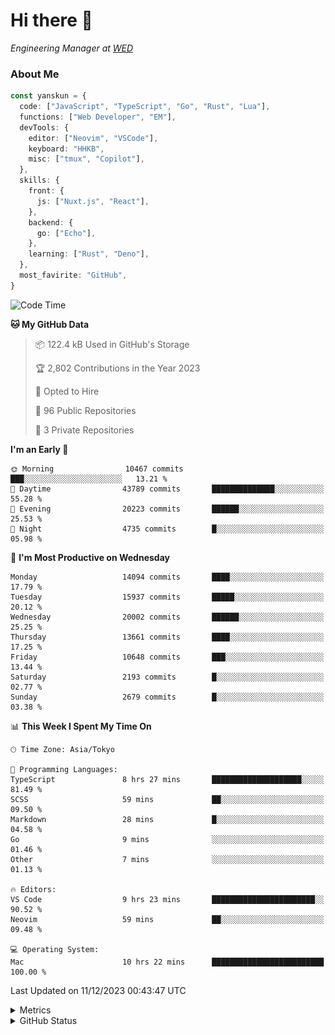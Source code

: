 # Hi there&nbsp;:wave:

<!-- ![Alt text](https://spotify-recently-played-readme.vercel.app/api?user=31kynbuubkiu3r4qh4hjuaglhfay) -->

_Engineering Manager at [WED](https://github.com/wedinc)_

### About Me

```ts
const yanskun = {
  code: ["JavaScript", "TypeScript", "Go", "Rust", "Lua"],
  functions: ["Web Developer", "EM"],
  devTools: {
    editor: ["Neovim", "VSCode"],
    keyboard: "HHKB",
    misc: ["tmux", "Copilot"],
  },
  skills: {
    front: {
      js: ["Nuxt.js", "React"],
    },
    backend: {
      go: ["Echo"],
    },
    learning: ["Rust", "Deno"],
  },
  most_favirite: "GitHub",
}
```

<!--START_SECTION:waka-->
![Code Time](http://img.shields.io/badge/Code%20Time-615%20hrs%2048%20mins-blue)

**🐱 My GitHub Data** 

> 📦 122.4 kB Used in GitHub's Storage 
 > 
> 🏆 2,802 Contributions in the Year 2023
 > 
> 💼 Opted to Hire
 > 
> 📜 96 Public Repositories 
 > 
> 🔑 3 Private Repositories 
 > 
**I'm an Early 🐤** 

```text
🌞 Morning                10467 commits       ███░░░░░░░░░░░░░░░░░░░░░░   13.21 % 
🌆 Daytime                43789 commits       ██████████████░░░░░░░░░░░   55.28 % 
🌃 Evening                20223 commits       ██████░░░░░░░░░░░░░░░░░░░   25.53 % 
🌙 Night                  4735 commits        █░░░░░░░░░░░░░░░░░░░░░░░░   05.98 % 
```
📅 **I'm Most Productive on Wednesday** 

```text
Monday                   14094 commits       ████░░░░░░░░░░░░░░░░░░░░░   17.79 % 
Tuesday                  15937 commits       █████░░░░░░░░░░░░░░░░░░░░   20.12 % 
Wednesday                20002 commits       ██████░░░░░░░░░░░░░░░░░░░   25.25 % 
Thursday                 13661 commits       ████░░░░░░░░░░░░░░░░░░░░░   17.25 % 
Friday                   10648 commits       ███░░░░░░░░░░░░░░░░░░░░░░   13.44 % 
Saturday                 2193 commits        █░░░░░░░░░░░░░░░░░░░░░░░░   02.77 % 
Sunday                   2679 commits        █░░░░░░░░░░░░░░░░░░░░░░░░   03.38 % 
```


📊 **This Week I Spent My Time On** 

```text
🕑︎ Time Zone: Asia/Tokyo

💬 Programming Languages: 
TypeScript               8 hrs 27 mins       ████████████████████░░░░░   81.49 % 
SCSS                     59 mins             ██░░░░░░░░░░░░░░░░░░░░░░░   09.50 % 
Markdown                 28 mins             █░░░░░░░░░░░░░░░░░░░░░░░░   04.58 % 
Go                       9 mins              ░░░░░░░░░░░░░░░░░░░░░░░░░   01.46 % 
Other                    7 mins              ░░░░░░░░░░░░░░░░░░░░░░░░░   01.13 % 

🔥 Editors: 
VS Code                  9 hrs 23 mins       ███████████████████████░░   90.52 % 
Neovim                   59 mins             ██░░░░░░░░░░░░░░░░░░░░░░░   09.48 % 

💻 Operating System: 
Mac                      10 hrs 22 mins      █████████████████████████   100.00 % 
```


 Last Updated on 11/12/2023 00:43:47 UTC
<!--END_SECTION:waka-->

<details>
  <summary>Metrics</summary>
  <img src="https://github.com/yanskun/yanskun/blob/main/github-metrics.svg" alt="Metrics">
</details>

<details>
  <summary>GitHub Status</summary>
  <picture>
    <source media="(prefers-color-scheme: dark)" srcset="https://raw.githubusercontent.com/yanskun/yanskun/master/profile-summary-card-output/nord_dark/0-profile-details.svg">
   <img src="https://raw.githubusercontent.com/yanskun/yanskun/master/profile-summary-card-output/default/0-profile-details.svg">
  </picture>
  <br>
  <picture>
    <source media="(prefers-color-scheme: dark)" srcset="https://raw.githubusercontent.com/yanskun/yanskun/master/profile-summary-card-output/nord_dark/1-repos-per-language.svg">
   <img src="https://raw.githubusercontent.com/yanskun/yanskun/master/profile-summary-card-output/default/1-repos-per-language.svg">
  </picture>
  <picture>
    <source media="(prefers-color-scheme: dark)" srcset="https://raw.githubusercontent.com/yanskun/yanskun/master/profile-summary-card-output/nord_dark/2-most-commit-language.svg">
   <img src="https://raw.githubusercontent.com/yanskun/yanskun/master/profile-summary-card-output/default/2-most-commit-language.svg">
  </picture>
  <br>
  <picture>
    <source media="(prefers-color-scheme: dark)" srcset="https://raw.githubusercontent.com/yanskun/yanskun/master/profile-summary-card-output/nord_dark/3-stats.svg">
   <img src="https://raw.githubusercontent.com/yanskun/yanskun/master/profile-summary-card-output/default/3-stats.svg">
  </picture>
  <picture>
    <source media="(prefers-color-scheme: dark)" srcset="https://raw.githubusercontent.com/yanskun/yanskun/master/profile-summary-card-output/nord_dark/4-productive-time.svg">
   <img src="https://raw.githubusercontent.com/yanskun/yanskun/master/profile-summary-card-output/default/4-productive-time.svg">
  </picture>
</details>
